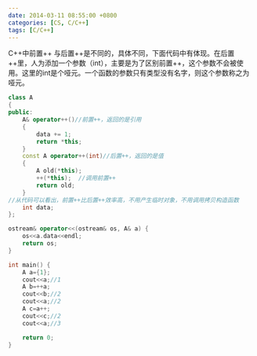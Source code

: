 ```yaml
---
date: 2014-03-11 08:55:00 +0800
categories: [CS, C/C++]
tags: [C/C++]
---
```


C++中前置++ 与后置++是不同的，具体不同，下面代码中有体现。在后置++里，人为添加一个参数（int），主要是为了区别前置++，这个参数不会被使用。这里的int是个哑元。一个函数的参数只有类型没有名字，则这个参数称之为哑元。

```c++
class A
{
public:
	A& operator++()//前置++，返回的是引用
	{
		data += 1;
		return *this;
	}
	const A operator++(int)//后置++，返回的是值
	{
		A old(*this);
		++(*this);	//调用前置++
		return old;
	}
//从代码可以看出，前置++比后置++效率高，不用产生临时对象，不用调用拷贝构造函数
	int data;
};

ostream& operator<<(ostream& os, A& a) {
	os<<a.data<<endl;
	return os;
}

int main() {
	A a={1};
	cout<<a;//1
	A b=++a;
	cout<<b;//2
	cout<<a;//2
	A c=a++;
	cout<<c;//2
	cout<<a;//3

	return 0;
}
```